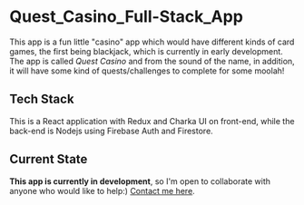 # Quest_Casino_Full-Stack_App
This app is a fun little "casino" app which would have different kinds of card games, the first being blackjack, which is currently in early development. The app is called _Quest Casino_ and from the sound of the name, in addition, it will have some kind of quests/challenges to complete for some moolah!

## Tech Stack
This is a React application with Redux and Charka UI on front-end, while the back-end is Nodejs using Firebase Auth and Firestore.

## Current State
__This app is currently in development__, so I'm open to collaborate with anyone who would like to help:) [Contact me here](mailto:davidbish2002@hotmail.com).
